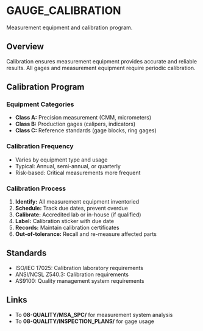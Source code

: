 # GAUGE_CALIBRATION

Measurement equipment and calibration program.

## Overview

Calibration ensures measurement equipment provides accurate and reliable results. All gages and measurement equipment require periodic calibration.

## Calibration Program

### Equipment Categories
- **Class A:** Precision measurement (CMM, micrometers)
- **Class B:** Production gages (calipers, indicators)
- **Class C:** Reference standards (gage blocks, ring gages)

### Calibration Frequency
- Varies by equipment type and usage
- Typical: Annual, semi-annual, or quarterly
- Risk-based: Critical measurements more frequent

### Calibration Process
1. **Identify:** All measurement equipment inventoried
2. **Schedule:** Track due dates, prevent overdue
3. **Calibrate:** Accredited lab or in-house (if qualified)
4. **Label:** Calibration sticker with due date
5. **Records:** Maintain calibration certificates
6. **Out-of-tolerance:** Recall and re-measure affected parts

## Standards

- ISO/IEC 17025: Calibration laboratory requirements
- ANSI/NCSL Z540.3: Calibration requirements
- AS9100: Quality management system requirements

## Links

- To **08-QUALITY/MSA_SPC/** for measurement system analysis
- To **08-QUALITY/INSPECTION_PLANS/** for gage usage
